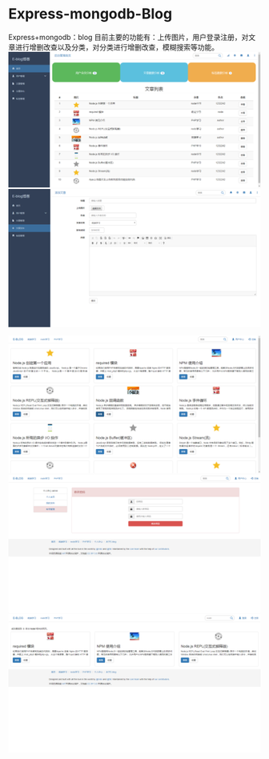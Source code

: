# Express-mongodb-Blog
Express+mongodb：blog
目前主要的功能有：上传图片，用户登录注册，对文章进行增删改查以及分类，对分类进行增删改查，模糊搜索等功能。
<img src = "/public/images/backdor/backdor.png">
<img src = "/public/images/backdor/backdor-passageAdd.png">

<img src = "/public/images/view/index.png">
<img src = "/public/images/view/change.png">
<img src = "/public/images/view/search.png">
